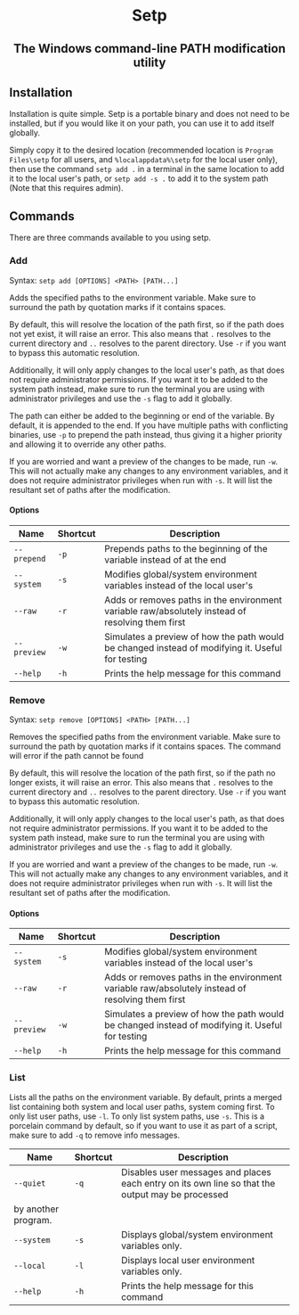<h1 align="center">Setp</h1>
<h2 align="center">The Windows command-line PATH modification utility</h2>

## Installation

Installation is quite simple. Setp is a portable binary and does not need to be installed, but if you would like it on your path, you can use it to add itself globally.

Simply copy it to the desired location (recommended location is `Program Files\setp` for all users, and `%localappdata%\setp` for the local user only), then use the command `setp add .` in a terminal in the same location to add it to the local user's path, or `setp add -s .` to add it to the system path (Note that this requires admin).

## Commands

There are three commands available to you using setp.

### Add

Syntax: `setp add [OPTIONS] <PATH> [PATH...]`

Adds the specified paths to the environment variable. Make sure to surround the path by quotation marks if it contains spaces.

By default, this will resolve the location of the path first, so if the path does not yet exist, it will raise an error. This also means that `.` resolves to the current directory and `..` resolves to the parent directory. Use `-r` if you want to bypass this automatic resolution.

Additionally, it will only apply changes to the local user's path, as that does not require administrator permissions. If you want it to be added to the system path instead, make sure to run the terminal you are using with administrator privileges and use the `-s` flag to add it globally.

The path can either be added to the beginning or end of the variable. By default, it is appended to the end. If you have multiple paths with conflicting binaries, use `-p` to prepend the path instead, thus giving it a higher priority and allowing it to override any other paths.

If you are worried and want a preview of the changes to be made, run `-w`. This will not actually make any changes to any environment variables, and it does not require administrator privileges when run with `-s`. It will list the resultant set of paths after the modification.

#### Options

| Name        | Shortcut | Description                                                                                      |
| ----------- | -------- | ------------------------------------------------------------------------------------------------ |
| `--prepend` | `-p`     | Prepends paths to the beginning of the variable instead of at the end                            |
| `--system`  | `-s`     | Modifies global/system environment variables instead of the local user's                         |
| `--raw`     | `-r`     | Adds or removes paths in the environment variable raw/absolutely instead of resolving them first |
| `--preview` | `-w`     | Simulates a preview of how the path would be changed instead of modifying it. Useful for testing |
| `--help`    | `-h`     | Prints the help message for this command                                                         |

### Remove

Syntax: `setp remove [OPTIONS] <PATH> [PATH...]`

Removes the specified paths from the environment variable. Make sure to surround the path by quotation marks if it contains spaces.
The command will error if the path cannot be found

By default, this will resolve the location of the path first, so if the path no longer exists, it will raise an error. This also means that `.` resolves to the current directory and `..` resolves to the parent directory. Use `-r` if you want to bypass this automatic resolution.

Additionally, it will only apply changes to the local user's path, as that does not require administrator permissions. If you want it to be added to the system path instead, make sure to run the terminal you are using with administrator privileges and use the `-s` flag to add it globally.

If you are worried and want a preview of the changes to be made, run `-w`. This will not actually make any changes to any environment variables, and it does not require administrator privileges when run with `-s`. It will list the resultant set of paths after the modification.

#### Options

| Name        | Shortcut | Description                                                                                      |
| ----------- | -------- | ------------------------------------------------------------------------------------------------ |
| `--system`  | `-s`     | Modifies global/system environment variables instead of the local user's                         |
| `--raw`     | `-r`     | Adds or removes paths in the environment variable raw/absolutely instead of resolving them first |
| `--preview` | `-w`     | Simulates a preview of how the path would be changed instead of modifying it. Useful for testing |
| `--help`    | `-h`     | Prints the help message for this command                                                         |

### List

Lists all the paths on the environment variable. By default, prints a merged list containing both system and local user paths, system coming first. To only list user paths, use `-l`. To only list system paths, use `-s`. This is a porcelain command by default,
so if you want to use it as part of a script, make sure to add `-q` to remove info messages.

| Name        | Shortcut | Description                                                                                      |
| ----------- | -------- | ------------------------------------------------------------------------------------------------ |
| `--quiet`   | `-q`     | Disables user messages and places each entry on its own line so that the output may be processed
                           by another program.                                                                              |
| `--system`  | `-s`     | Displays global/system environment variables only.                                               |
| `--local`   | `-l`     | Displays local user environment variables only.                                                  |
| `--help`    | `-h`     | Prints the help message for this command                                                         |